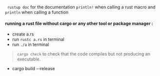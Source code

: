 ` rustup doc` for the documentation
`println!` when calling a rust macro and `println` when calling a function

#### running a rust file without cargo or any other tool or package manager :
- create a.rs
- run `rustc a.rs` in terminal
- run `./a` in terminal

> `cargo check` to check that the code compiles but not producing an executable.

- cargo build --release 